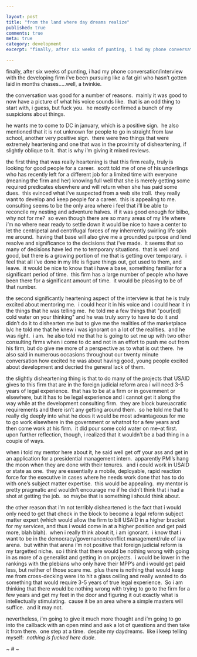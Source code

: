 ```yaml
---

layout: post
title: "from the land where day dreams realize"
published: true
comments: true
meta: true
category: development
excerpt: "finally, after six weeks of punting, i had my phone conversation/interview with the developing firm i’ve been pursuing like a fat girl who hasn’t gotten laid in months chases…..well, a twinkie."

---
```


finally, after six weeks of punting, i had my phone conversation/interview with the developing firm i’ve been pursuing like a fat girl who hasn’t gotten laid in months chases…..well, a twinkie.

the conversation was good for a number of reasons.  mainly it was good to now have a picture of what his voice sounds like.  that is an odd thing to start with, i guess, but fuck you.  he mostly confirmed a bunch of my suspicions about things.  

he wants me to come to DC in january, which is a positive sign.  he also mentioned that it is not unknown for people to go in straight from law school, another very positive sign.  there were two things that were extremely heartening and one that was in the proximity of disheartening, if slightly oblique to it.  that is why i’m giving it mixed reviews.  

the first thing that was really heartening is that this firm really, truly is looking for good people for a career.  scott told me of one of his underlings who has recently left for a different job for a limited time with everyone (meaning the firm and her) knowing full well that she is merely getting some required predicates elsewhere and will return when she has paid some dues.  this evinced what i’ve suspected from a web site troll.  they really want to develop and keep people for a career.  this is appealing to me.  consulting seems to be the only area where i feel that i’ll be able to reconcile my nesting and adventure halves.  if it was good enough for bilbo, why not for me?  so even though there are so many areas of my life where i’m no where near ready to settle down it would be nice to have a center to let the centripetal and centrifugal forces of my inherrently swirling life spin me around.  having that base will also give me a grounded purpose and lend resolve and significance to the decisions that i’ve made.  it seems that so many of decisions have led me to temporary situations.  that is well and good, but there is a growing portion of me that is getting over temporary.  i feel that all i’ve done in my life is figure things out, get used to them, and leave.  it would be nice to know that i have a base, something familiar for a significant period of time.  this firm has a large number of people who have been there for a significant amount of time.  it would be pleasing to be of that number.

the second significantly heartening aspect of the interview is that he is truly excited about mentoring me.  i could hear it in his voice and i could hear it in the things that he was telling me.  he told me a few things that "pour[ed] cold water on your thinking" and he was truly sorry to have to do it and didn’t do it to dishearten me but to give me the realities of the marketplace b/c he told me that he knew i was ignorant on a lot of the realities.  and he was right.  i am.  he also told me that he is going to set me up with two other consulting firms when i come to dc and not in an effort to push me out from his firm, but do give me more of a perspective as to what is out there.  he also said in numerous occasions throughout our twenty minute conversation how excited he was about having good, young people excited about development and decried the general lack of them.  

the slightly disheartening thing is that to do many of the projects that USAID gives to this firm that are in the foreign judicial reform area i will need 3-5 years of legal experience.  that has to be at a firm or in government or elsewhere, but it has to be legal experience and i cannot get it along the way while at the development consulting firm.  they are block bureuacratic requirements and there isn’t any getting around them.  so he told me that to really dig deeply into what he does it would be most advantageous for me to go work elsewhere in the government or whatnot for a few years and then come work at his firm.  it did pour some cold water on me–at first.  upon further reflection, though, i realized that it wouldn’t be a bad thing in a couple of ways.

when i told my mentor here about it, he said well get off your ass and get in an application for a presidential management intern.  apparently PMI’s hang the moon when they are done with their tenures.  and i could work in USAID or state as one.  they are essentially a mobile, deployable, rapid reaction force for the executive in cases where he needs work done that has to do with one’s subject matter expertise.  this would be appealing.  my mentor is pretty pragmatic and wouldn’t encourage me if he didn’t think that i had a shot at getting the job.  so maybe that is something i should think about.

the other reason that i’m not terribly disheartened is the fact that i would only need to get that check in the block to become a legal reform subject matter expert (which would allow the firm to bill USAID in a higher bracket for my services, and thus i would come in at a higher position and get paid more, blah blah).  when i really think about it, i am ignorant.  i know that i want to be in the democracy/governance/conflict management/rule of law arena.  but within that arena i’m not positive that foreign judicial reform is my targetted niche.  so i think that there would be nothing wrong with going in as more of a generalist and getting in on projects.  i would be lower in the rankings with the plebians who only have their MPP’s and i would get paid less, but neither of those scare me.  plus there is nothing that would keep me from cross-decking were i to hit a glass ceiling and really wanted to do something that would require 3-5 years of true legal experience.  So i am thinking that there would be nothing wrong with trying to go to the firm for a few years and get my feet in the door and figuring it out exactly what is intellectually stimulating.  cause it be an area where a simple masters will suffice.  and it may not.  

nevertheless, i’m going to give it much more thought and i’m going to go into the callback with an open mind and ask a lot of questions and then take it from there.  one step at a time.  despite my daydreams.  like i keep telling myself:  *nothing is fucked here dude*.  

~ # ~